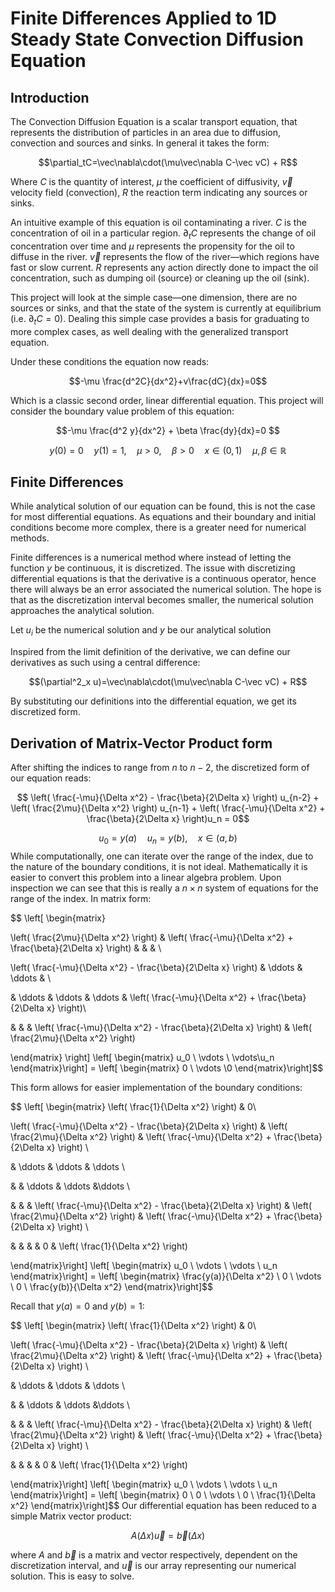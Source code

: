 # Finite Differences Applied to 1D Steady State Convection Diffusion Equation
## Introduction

The Convection Diffusion Equation is a scalar transport equation, that represents the distribution of particles in an area due to diffusion, convection and sources and sinks. In general it takes the form:

$$\partial_tC=\vec\nabla\cdot(\mu\vec\nabla C-\vec vC) + R​$$

Where $C$ is the quantity of interest, $\mu$ the coefficient of diffusivity, $\vec v$ velocity field (convection), $R$ the reaction term indicating any sources or sinks. 

An intuitive example of this equation is oil contaminating a river. $C$ is the concentration of oil in a particular region. $\partial_tC$ represents the change of oil concentration over time and $\mu$ represents the propensity for the oil to diffuse in the river. $\vec v$ represents the flow of the river—which regions have fast or slow current. $R$ represents any action directly done to impact the oil concentration, such as dumping oil (source) or cleaning up the oil (sink). 

This project will look at the simple case—one dimension, there are no sources or sinks, and that the state of the system is currently at equilibrium (i.e. $\partial_t C=0$). Dealing this simple case provides a basis for graduating to more complex cases, as well dealing with the generalized transport equation. 

Under these conditions the equation now reads:

$$-\mu \frac{d^2C}{dx^2}+v\frac{dC}{dx}=0$$

Which is a classic second order, linear differential equation. This project will consider the boundary value problem of this equation:

$$-\mu \frac{d^2 y}{dx^2} + \beta \frac{dy}{dx}=0 $$

$$ y(0)=0 \quad y(1)=1 , \quad \mu>0, \quad \beta > 0 \quad x\in(0,1) \quad \mu,\beta\in\mathbb{R}$$

## Finite Differences

While analytical solution of our equation can be found, this is not the case for most differential equations. As equations and their boundary and initial conditions become more complex, there is a greater need for numerical methods. 

Finite differences is a numerical method where instead of letting the function $y$ be continuous, it is discretized. The issue with discretizing differential equations is that the derivative is a continuous operator, hence there will always be an error associated the numerical solution. The hope is that as the discretization interval becomes smaller, the numerical solution approaches the analytical solution. 

Let $u_i$ be the numerical solution and $y$ be our analytical solution

Inspired from the limit definition of the derivative, we can define our derivatives as such using a central difference: 

$$(\partial^2_x u)=\vec\nabla\cdot(\mu\vec\nabla C-\vec vC) + R​$$

By substituting our definitions into the differential equation, we get its discretized form.
## Derivation of Matrix-Vector Product form

After shifting the indices to range from $n$ to $n-2$, the discretized form of our equation reads:

$$ \left( \frac{-\mu}{\Delta x^2} - \frac{\beta}{2\Delta x} \right) u_{n-2} + \left( \frac{2\mu}{\Delta x^2} \right) u_{n-1} + \left( \frac{-\mu}{\Delta x^2} + \frac{\beta}{2\Delta x} \right)u_n = 0$$

$$ u_0= y(a) \quad u_n = y(b), \quad x\in(a,b) $$
While computationally, one can iterate over the range of the index, due to the nature of the boundary conditions, it is not ideal. Mathematically it is easier to convert this problem into a linear algebra problem. Upon inspection we can see that this is really a $n\times n$ system of equations for the range of the index. In matrix form:

$$ \left[ \begin{matrix}

\left( \frac{2\mu}{\Delta x^2} \right) & \left( \frac{-\mu}{\Delta x^2} + \frac{\beta}{2\Delta x} \right) & & & \\

\left( \frac{-\mu}{\Delta x^2} - \frac{\beta}{2\Delta x} \right) & \ddots & \ddots & \\

& \ddots & \ddots & \ddots & \left( \frac{-\mu}{\Delta x^2} + \frac{\beta}{2\Delta x} \right)\\

& & & \left( \frac{-\mu}{\Delta x^2} - \frac{\beta}{2\Delta x} \right) & \left( \frac{2\mu}{\Delta x^2} \right)

\end{matrix} \right] \left[ \begin{matrix} u_0 \\ \vdots \\ \vdots\\u_n \end{matrix}\right] = \left[ \begin{matrix} 0 \\ \vdots \\0 \end{matrix}\right]$$

This form allows for easier implementation of the boundary conditions:

$$ \left[ \begin{matrix} \left( \frac{1}{\Delta x^2} \right) & 0\\

\left( \frac{-\mu}{\Delta x^2} - \frac{\beta}{2\Delta x} \right) & \left( \frac{2\mu}{\Delta x^2} \right) & \left( \frac{-\mu}{\Delta x^2} + \frac{\beta}{2\Delta x} \right) \\

& \ddots & \ddots & \ddots \\

& & \ddots & \ddots &\ddots \\

& & & \left( \frac{-\mu}{\Delta x^2} - \frac{\beta}{2\Delta x} \right) & \left( \frac{2\mu}{\Delta x^2} \right) & \left( \frac{-\mu}{\Delta x^2} + \frac{\beta}{2\Delta x} \right) \\

& & & & 0 & \left( \frac{1}{\Delta x^2} \right)

\end{matrix}\right] \left[ \begin{matrix} u_0 \\ \vdots \\ \vdots \\ u_n \end{matrix}\right] = \left[ \begin{matrix} \frac{y(a)}{\Delta x^2} \\ 0 \\ \vdots \\ 0 \\ \frac{y(b)}{\Delta x^2} \end{matrix}\right]$$

Recall that $y(a)=0$ and $y(b)=1$:

$$ \left[ \begin{matrix} \left( \frac{1}{\Delta x^2} \right) & 0\\

\left( \frac{-\mu}{\Delta x^2} - \frac{\beta}{2\Delta x} \right) & \left( \frac{2\mu}{\Delta x^2} \right) & \left( \frac{-\mu}{\Delta x^2} + \frac{\beta}{2\Delta x} \right) \\

& \ddots & \ddots & \ddots \\

& & \ddots & \ddots &\ddots \\

& & & \left( \frac{-\mu}{\Delta x^2} - \frac{\beta}{2\Delta x} \right) & \left( \frac{2\mu}{\Delta x^2} \right) & \left( \frac{-\mu}{\Delta x^2} + \frac{\beta}{2\Delta x} \right) \\

& & & & 0 & \left( \frac{1}{\Delta x^2} \right)

\end{matrix}\right] \left[ \begin{matrix} u_0 \\ \vdots \\ \vdots \\ u_n \end{matrix}\right] = \left[ \begin{matrix} 0 \\ 0 \\ \vdots \\ 0 \\ \frac{1}{\Delta x^2} \end{matrix}\right]$$
Our differential equation has been reduced to a simple Matrix vector product:

$$A(\Delta x)\vec{u}=\vec{b}(\Delta x)$$

where $A$ and $\vec{b}$ is a matrix and vector respectively, dependent on the discretization interval, and $\vec{u}$ is our array representing our numerical solution. This is easy to solve. 
